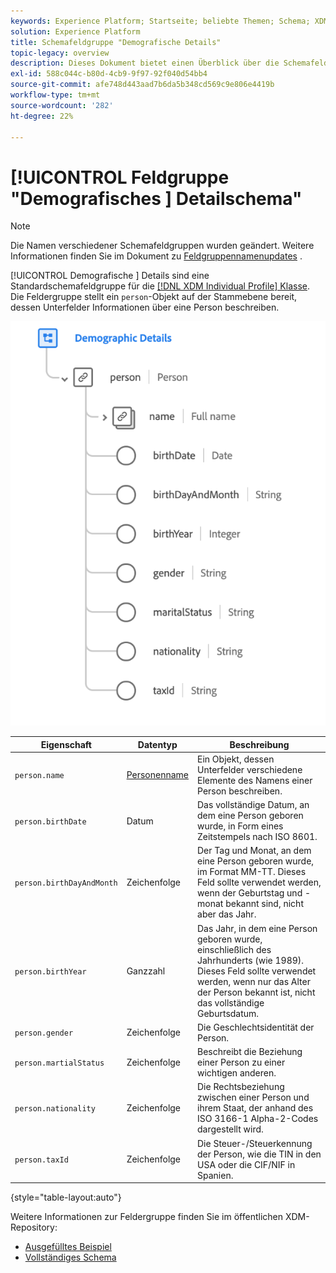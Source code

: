 ```yaml
---
keywords: Experience Platform; Startseite; beliebte Themen; Schema; XDM; individuelles Profil; Felder; Schemas; Schemas; Schemadesign; Feldergruppe; Feldergruppe; Personen; Personendetails; Profilpersonendetails; Person
solution: Experience Platform
title: Schemafeldgruppe "Demografische Details"
topic-legacy: overview
description: Dieses Dokument bietet einen Überblick über die Schemafeldergruppe "Demografische Details".
exl-id: 588c044c-b80d-4cb9-9f97-92f040d54bb4
source-git-commit: afe748d443aad7b6da5b348cd569c9e806e4419b
workflow-type: tm+mt
source-wordcount: '282'
ht-degree: 22%

---
```



# [!UICONTROL Feldgruppe &quot;Demografisches ] Detailschema&quot;

>[!NOTE]
>
>Die Namen verschiedener Schemafeldgruppen wurden geändert. Weitere Informationen finden Sie im Dokument zu [Feldgruppennamenupdates](../name-updates.md) .

[!UICONTROL Demografische ] Details sind eine Standardschemafeldgruppe für die  [[!DNL XDM Individual Profile] Klasse](../../classes/individual-profile.md). Die Feldergruppe stellt ein `person`-Objekt auf der Stammebene bereit, dessen Unterfelder Informationen über eine Person beschreiben.

![](../../images/field-groups/demographic-details.png)

| Eigenschaft | Datentyp | Beschreibung |
| --- | --- | --- |
| `person.name` | [Personenname](../../data-types/person-name.md) | Ein Objekt, dessen Unterfelder verschiedene Elemente des Namens einer Person beschreiben. |
| `person.birthDate` | Datum | Das vollständige Datum, an dem eine Person geboren wurde, in Form eines Zeitstempels nach ISO 8601. |
| `person.birthDayAndMonth` | Zeichenfolge | Der Tag und Monat, an dem eine Person geboren wurde, im Format MM-TT. Dieses Feld sollte verwendet werden, wenn der Geburtstag und -monat bekannt sind, nicht aber das Jahr. |
| `person.birthYear` | Ganzzahl | Das Jahr, in dem eine Person geboren wurde, einschließlich des Jahrhunderts (wie 1989). Dieses Feld sollte verwendet werden, wenn nur das Alter der Person bekannt ist, nicht das vollständige Geburtsdatum. |
| `person.gender` | Zeichenfolge | Die Geschlechtsidentität der Person. |
| `person.martialStatus` | Zeichenfolge | Beschreibt die Beziehung einer Person zu einer wichtigen anderen. |
| `person.nationality` | Zeichenfolge | Die Rechtsbeziehung zwischen einer Person und ihrem Staat, der anhand des ISO 3166-1 Alpha-2-Codes dargestellt wird. |
| `person.taxId` | Zeichenfolge | Die Steuer-/Steuerkennung der Person, wie die TIN in den USA oder die CIF/NIF in Spanien. |

{style=&quot;table-layout:auto&quot;}

Weitere Informationen zur Feldergruppe finden Sie im öffentlichen XDM-Repository:

* [Ausgefülltes Beispiel](https://github.com/adobe/xdm/blob/master/components/fieldgroups/profile/profile-person-details.example.1.json)
* [Vollständiges Schema](https://github.com/adobe/xdm/blob/master/components/fieldgroups/profile/profile-person-details.schema.json)